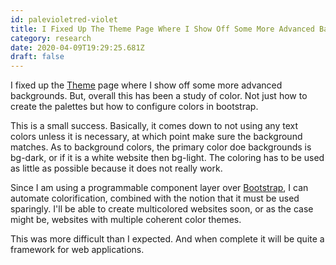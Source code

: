 ```yaml
---
id: palevioletred-violet
title: I Fixed Up The Theme Page Where I Show Off Some More Advanced Backgrounds But Overall This Has Been A Study Of Color Not Just
category: research
date: 2020-04-09T19:29:25.681Z
draft: false
---
```


I fixed up the [Theme][1] page where I show off some more advanced backgrounds. But, overall this has been a study of color. Not just how to create the palettes but how to configure colors in bootstrap.

This is a small success. Basically, it comes down to not using any text colors unless it is necessary, at which point make sure the background matches. As to background colors, the primary color doe backgrounds is bg-dark, or if it is a white website then bg-light. The coloring has to be used as little as possible because it does not really work.

Since I am using a programmable component layer over [Bootstrap][2], I can automate colorification, combined with the notion that it must be used sparingly. I'll be able to create multicolored websites soon, or as the case might be, websites with multiple coherent color themes.

This was more difficult than I expected. And when complete it will be quite a framework for web applications.

[1]: /theme
[2]: https://getbootstrap.com/